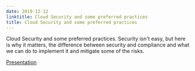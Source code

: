```yaml
---
date: 2019-12-12
linktitle: Cloud Security and some preferred practices
title: Cloud Security and some preferred practices
---
```


Cloud Security and some preferred practices. Security isn't easy, but here is why it matters, the difference between security and compliance and what we can do to implement it and mitigate some of the risks.

[Presentation](https://www2.slideshare.net/MichaelPearce13/cloud-security-and-some-preferred-practices)